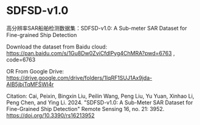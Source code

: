 # SDFSD-v1.0
高分辨率SAR船舶检测数据集：SDFSD-v1.0: A Sub-meter SAR Dataset for Fine-grained Ship Detection

Download the dataset from Baidu cloud: https://pan.baidu.com/s/1Gu8Dw0ZviCfdlPyg4ChMRA?pwd=6763 , code=6763

OR
From Google Drive:
https://drive.google.com/drive/folders/1IqRF1SUJ1Ax9jda-AIB5jbjTqMFSWI4r

Citation: Cai, Peixin, Bingxin Liu, Peilin Wang, Peng Liu, Yu Yuan, Xinhao Li, Peng Chen, and Ying Li. 2024. "SDFSD-v1.0: A Sub-Meter SAR Dataset for Fine-Grained Ship Detection" Remote Sensing 16, no. 21: 3952. https://doi.org/10.3390/rs16213952
